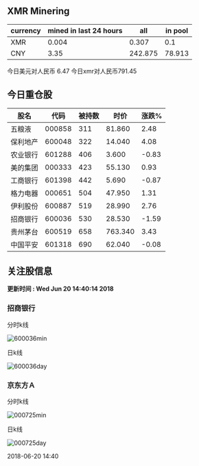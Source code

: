 ## XMR Minering

|currency|mined in last 24 hours|all|in pool|
|---|---|---|---|
|XMR|0.004|0.307|0.1|
|CNY|3.35|242.875|78.913|

今日美元对人民币 6.47	今日xmr对人民币791.45


## 今日重仓股 

|股名|代码|被持数|时价|涨跌%|
|---|---|---|---|---|
|五粮液|000858|311|81.860|2.48|
|保利地产|600048|322|14.040|4.08|
|农业银行|601288|406|3.600|-0.83|
|美的集团|000333|423|55.130|0.93|
|工商银行|601398|442|5.690|-0.87|
|格力电器|000651|504|47.950|1.31|
|伊利股份|600887|519|28.990|2.76|
|招商银行|600036|530|28.530|-1.59|
|贵州茅台|600519|658|763.340|3.43|
|中国平安|601318|690|62.040|-0.08|

## 关注股信息
**更新时间 : Wed Jun 20 14:40:14 2018**
### 招商银行 
分时k线

![600036min](http://image.sinajs.cn/newchart/min/n/sh600036.gif)

日k线

![600036day](http://image.sinajs.cn/newchart/daily/n/sh600036.gif)

### 京东方Ａ 
分时k线

![000725min](http://image.sinajs.cn/newchart/min/n/sz000725.gif)

日k线

![000725day](http://image.sinajs.cn/newchart/daily/n/sz000725.gif)

2018-06-20 14:40